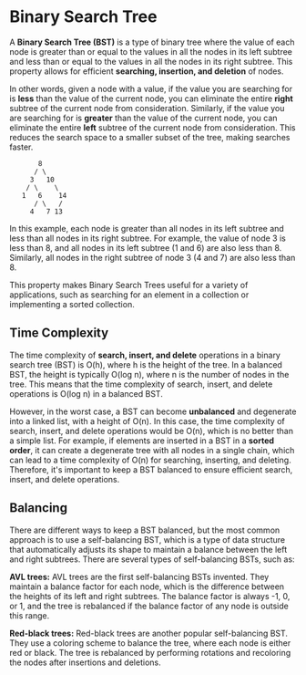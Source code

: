 # Binary Search Tree

A **Binary Search Tree (BST)** is a type of binary tree where the value of each node is greater than or equal to 
the values in all the nodes in its left subtree and less than or equal to the values in all the nodes in its 
right subtree. This property allows for efficient **searching, insertion, and deletion** of nodes.

In other words, given a node with a value, if the value you are searching for is **less** than the value of the 
current node, you can eliminate the entire **right** subtree of the current node from consideration. Similarly, 
if the value you are searching for is **greater** than the value of the current node, you can eliminate the entire 
**left** subtree of the current node from consideration. This reduces the search space to a smaller subset of the tree, 
making searches faster.  
  
           8
          / \
         3   10
        / \    \
       1   6    14
          / \   /
         4   7 13


In this example, each node is greater than all nodes in its left subtree and less than all nodes in its right subtree. 
For example, the value of node 3 is less than 8, and all nodes in its left subtree (1 and 6) are also less than 8. 
Similarly, all nodes in the right subtree of node 3 (4 and 7) are also less than 8.

This property makes Binary Search Trees useful for a variety of applications, such as searching for an element in a
collection or implementing a sorted collection.

## Time Complexity

The time complexity of **search, insert, and delete** operations in a binary search tree (BST) is O(h), where h is the 
height of the tree. In a balanced BST, the height is typically O(log n), where n is the number of nodes in the tree. 
This means that the time complexity of search, insert, and delete operations is O(log n) in a balanced BST.

However, in the worst case, a BST can become **unbalanced** and degenerate into a linked list, with a height of O(n). 
In this case, the time complexity of search, insert, and delete operations would be O(n), which is no better than a 
simple list. For example, if elements are inserted in a BST in a **sorted order**, it can create a degenerate tree with
all nodes in a single chain, which can lead to a time complexity of O(n) for searching, inserting, and deleting. 
Therefore, it's important to keep a BST balanced to ensure efficient search, insert, and delete operations.  
  
## Balancing

There are different ways to keep a BST balanced, but the most common approach is to use a self-balancing BST, which is a 
type of data structure that automatically adjusts its shape to maintain a balance between the left and right subtrees. 
There are several types of self-balancing BSTs, such as:

**AVL trees:** AVL trees are the first self-balancing BSTs invented. They maintain a balance factor for each node, which is 
the difference between the heights of its left and right subtrees. The balance factor is always -1, 0, or 1, and the tree 
is rebalanced if the balance factor of any node is outside this range.

**Red-black trees:** Red-black trees are another popular self-balancing BST. They use a coloring scheme to balance the tree, 
where each node is either red or black. The tree is rebalanced by performing rotations and recoloring the nodes after 
insertions and deletions.
